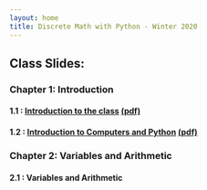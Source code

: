 ```yaml
---
layout: home
title: Discrete Math with Python - Winter 2020
---
```


## Class Slides:

### Chapter 1: Introduction

#### 1.1 : [Introduction to the class](Slides/01_Introduction/Introduction%20to%20the%20Course.html) [(pdf)](Slides/01_Introduction/Introduction%20to%20the%20Course.pdf)

#### 1.2 : [Introduction to Computers and Python](Slides/01_Introduction/Introduction%20to%20Computers%20and%20Python.html) [(pdf)](Slides/01_Introduction/Introduction%20to%20Computers%20and%20Python.pdf)

### Chapter 2: Variables and Arithmetic

#### 2.1 : Variables and Arithmetic